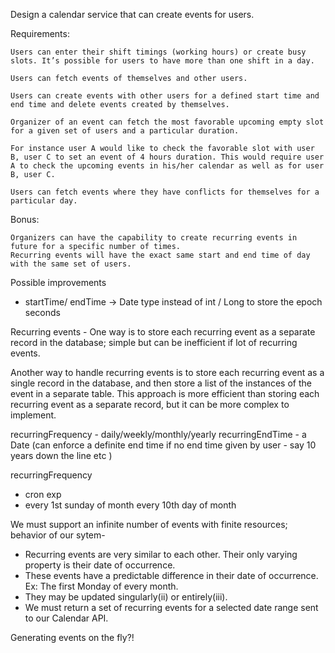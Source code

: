 Design a calendar service that can create events for users.

Requirements:

    Users can enter their shift timings (working hours) or create busy slots. It’s possible for users to have more than one shift in a day.
    
    Users can fetch events of themselves and other users.
    
    Users can create events with other users for a defined start time and end time and delete events created by themselves.
    
    Organizer of an event can fetch the most favorable upcoming empty slot for a given set of users and a particular duration.
    
    For instance user A would like to check the favorable slot with user B, user C to set an event of 4 hours duration. This would require user A to check the upcoming events in his/her calendar as well as for user B, user C.
    
    Users can fetch events where they have conflicts for themselves for a particular day.
    
Bonus:
    
    Organizers can have the capability to create recurring events in future for a specific number of times. 
    Recurring events will have the exact same start and end time of day with the same set of users.









Possible improvements
- startTime/ endTime -> Date type instead of int / Long to store the epoch seconds


Recurring events - One way is to store each recurring event as a separate record in the database; simple but can be inefficient if lot of recurring events.

Another way to handle recurring events is to store each recurring event as a single record in the database, and then store a list of the instances of the event in a separate table. This approach is more efficient than storing each recurring event as a separate record, but it can be more complex to implement.

recurringFrequency - daily/weekly/monthly/yearly
recurringEndTime - a Date (can enforce a definite end time if no end time given by user - say 10 years down the line etc )

recurringFrequency
- cron exp
- every 1st sunday of month
every 10th day of month

We must support an infinite number of events with finite resources; behavior of our sytem-
- Recurring events are very similar to each other. Their only varying property is their date of occurrence.
- These events have a predictable difference in their date of occurrence. 
Ex: The first Monday of every month.
- They may be updated singularly(ii) or entirely(iii).
- We must return a set of recurring events for a selected date range sent to our Calendar API.

Generating events on the fly?!